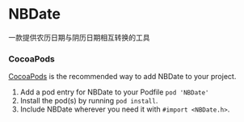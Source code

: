 # NBDate
一款提供农历日期与阴历日期相互转换的工具
### CocoaPods

[CocoaPods](http://cocoapods.org) is the recommended way to add NBDate to your project.

1. Add a pod entry for NBDate to your Podfile `pod 'NBDate'`
2. Install the pod(s) by running `pod install`.
3. Include NBDate wherever you need it with `#import <NBDate.h>`.

